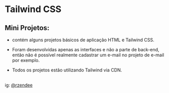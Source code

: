 ﻿# Tailwind CSS 

## Mini Projetos:

- contém alguns projetos básicos de aplicação HTML e Tailwind CSS.

- Foram desenvolvidas apenas as interfaces e não a parte de back-end, então não é possível realmente cadastrar um e-mail no projeto de e-mail por exemplo.

- Todos os projetos estão utilizando Tailwind via CDN.

<br>

<div>ig: <a href="https://www.instagram.com/rzendeee/">@rzendee</a></div> 

